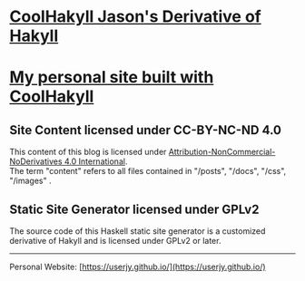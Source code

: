 # [CoolHakyll Jason's Derivative of Hakyll](https://userjy.github.io/CoolHakyll)
# [My personal site built with CoolHakyll](https://userjy.github.io/CoolHakyll)

## Site Content licensed under CC-BY-NC-ND 4.0


This content of this blog is licensed under [Attribution-NonCommercial-NoDerivatives 4.0 International][cc-by-nc-nd].  
The term "content" refers to all files contained in "/posts", "/docs", "/css", "/images" .


[cc-by-nc-nd]: https://creativecommons.org/licenses/by-nc-nd/4.0/

## Static Site Generator licensed under GPLv2

The source code of this Haskell static site generator is a customized derivative of Hakyll and is licensed under GPLv2 or later.

---

Personal Website: [https://userjy.github.io/](https://userjy.github.io/)
